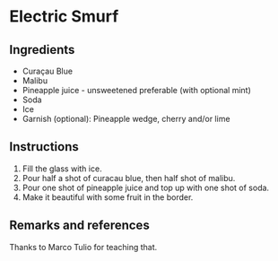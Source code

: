 # Electric Smurf

## Ingredients

- Curaçau Blue
- Malibu
- Pineapple juice - unsweetened preferable (with optional mint)
- Soda
- Ice
- Garnish (optional): Pineapple wedge, cherry and/or lime

## Instructions

1. Fill the glass with ice.
1. Pour half a shot of curacau blue, then half shot of malibu.
1. Pour one shot of pineapple juice and top up with one shot of soda.
1. Make it beautiful with some fruit in the border.

## Remarks and references

Thanks to Marco Tulio for teaching that.
